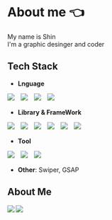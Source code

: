 # About me 👈
My name is Shin<br>
I'm a graphic desinger and coder

## Tech Stack
- **Lnguage**<br>

![](https://skillicons.dev/icons?i=html)　![](https://skillicons.dev/icons?i=css)　![](https://skillicons.dev/icons?i=js)　![](https://skillicons.dev/icons?i=php)

- **Library & FrameWork**<br>

![](https://skillicons.dev/icons?i=threejs)　![](https://skillicons.dev/icons?i=sass)　![](https://skillicons.dev/icons?i=tailwind)　![](https://skillicons.dev/icons?i=wordpress)　![](https://skillicons.dev/icons?i=nextjs)　![](https://skillicons.dev/icons?i=astro)

- **Tool**<br>

![](https://skillicons.dev/icons?i=figma)　![](https://skillicons.dev/icons?i=ps)　![](https://skillicons.dev/icons?i=ai)

- **Other**: Swiper, GSAP

## About Me
<a href="https://github.com/anuraghazra/github-readme-stats">
  <img align="left" src="https://github-readme-stats.vercel.app/api?username=shin-coder&count_private=true&theme=github_dark" />
</a>
<a href="https://github.com/anuraghazra/github-readme-stats">
  <img align="left" src="https://github-readme-stats.vercel.app/api/top-langs/?username=shin-coder&layout=compact&theme=github_dark" />
</a>




<!--
**shin-coder/shin-coder** is a ✨ _special_ ✨ repository because its `README.md` (this file) appears on your GitHub profile.

Here are some ideas to get you started:

- 🔭 I’m currently working on ...
- 🌱 I’m currently learning ...
- 👯 I’m looking to collaborate on ...
- 🤔 I’m looking for help with ...
- 💬 Ask me about ...
- 📫 How to reach me: ...
- 😄 Pronouns: ...
- ⚡ Fun fact: ...
-->
